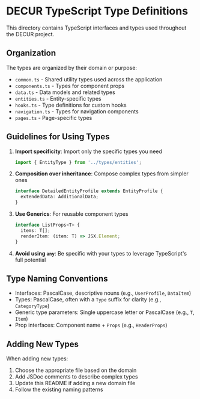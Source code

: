 # DECUR TypeScript Type Definitions

This directory contains TypeScript interfaces and types used throughout the DECUR project.

## Organization

The types are organized by their domain or purpose:

- `common.ts` - Shared utility types used across the application
- `components.ts` - Types for component props
- `data.ts` - Data models and related types
- `entities.ts` - Entity-specific types
- `hooks.ts` - Type definitions for custom hooks
- `navigation.ts` - Types for navigation components
- `pages.ts` - Page-specific types

## Guidelines for Using Types

1. **Import specificity**: Import only the specific types you need
   ```typescript
   import { EntityType } from '../types/entities';
   ```

2. **Composition over inheritance**: Compose complex types from simpler ones
   ```typescript
   interface DetailedEntityProfile extends EntityProfile {
     extendedData: AdditionalData;
   }
   ```

3. **Use Generics**: For reusable component types
   ```typescript
   interface ListProps<T> {
     items: T[];
     renderItem: (item: T) => JSX.Element;
   }
   ```

4. **Avoid using `any`**: Be specific with your types to leverage TypeScript's full potential

## Type Naming Conventions

- Interfaces: PascalCase, descriptive nouns (e.g., `UserProfile`, `DataItem`)
- Types: PascalCase, often with a `Type` suffix for clarity (e.g., `CategoryType`)
- Generic type parameters: Single uppercase letter or PascalCase (e.g., `T`, `Item`)
- Prop interfaces: Component name + `Props` (e.g., `HeaderProps`)

## Adding New Types

When adding new types:

1. Choose the appropriate file based on the domain
2. Add JSDoc comments to describe complex types
3. Update this README if adding a new domain file
4. Follow the existing naming patterns